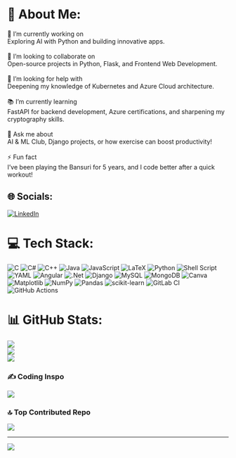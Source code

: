 # 💫 About Me:
🌱 I’m currently working on<br>Exploring AI with Python and building innovative apps.<br><br>🤝 I’m looking to collaborate on<br>Open-source projects in Python, Flask, and Frontend Web Development.<br><br>🧠 I’m looking for help with<br>Deepening my knowledge of Kubernetes and Azure Cloud architecture.<br><br>📚 I’m currently learning<br>FastAPI for backend development, Azure certifications, and sharpening my cryptography skills.<br><br>💬 Ask me about<br>AI & ML Club, Django projects, or how exercise can boost productivity!<br><br>⚡ Fun fact<br>I’ve been playing the Bansuri for 5 years, and I code better after a quick workout!


## 🌐 Socials:
[![LinkedIn](https://img.shields.io/badge/LinkedIn-%230077B5.svg?logo=linkedin&logoColor=white)](https://linkedin.com/in/prithvi-p-shenoy-4143a3219) 

# 💻 Tech Stack:
![C](https://img.shields.io/badge/c-%2300599C.svg?style=flat-square&logo=c&logoColor=white) ![C#](https://img.shields.io/badge/c%23-%23239120.svg?style=flat-square&logo=csharp&logoColor=white) ![C++](https://img.shields.io/badge/c++-%2300599C.svg?style=flat-square&logo=c%2B%2B&logoColor=white) ![Java](https://img.shields.io/badge/java-%23ED8B00.svg?style=flat-square&logo=openjdk&logoColor=white) ![JavaScript](https://img.shields.io/badge/javascript-%23323330.svg?style=flat-square&logo=javascript&logoColor=%23F7DF1E) ![LaTeX](https://img.shields.io/badge/latex-%23008080.svg?style=flat-square&logo=latex&logoColor=white) ![Python](https://img.shields.io/badge/python-3670A0?style=flat-square&logo=python&logoColor=ffdd54) ![Shell Script](https://img.shields.io/badge/shell_script-%23121011.svg?style=flat-square&logo=gnu-bash&logoColor=white) ![YAML](https://img.shields.io/badge/yaml-%23ffffff.svg?style=flat-square&logo=yaml&logoColor=151515) ![Angular](https://img.shields.io/badge/angular-%23DD0031.svg?style=flat-square&logo=angular&logoColor=white) ![.Net](https://img.shields.io/badge/.NET-5C2D91?style=flat-square&logo=.net&logoColor=white) ![Django](https://img.shields.io/badge/django-%23092E20.svg?style=flat-square&logo=django&logoColor=white) ![MySQL](https://img.shields.io/badge/mysql-4479A1.svg?style=flat-square&logo=mysql&logoColor=white) ![MongoDB](https://img.shields.io/badge/MongoDB-%234ea94b.svg?style=flat-square&logo=mongodb&logoColor=white) ![Canva](https://img.shields.io/badge/Canva-%2300C4CC.svg?style=flat-square&logo=Canva&logoColor=white) ![Matplotlib](https://img.shields.io/badge/Matplotlib-%23ffffff.svg?style=flat-square&logo=Matplotlib&logoColor=black) ![NumPy](https://img.shields.io/badge/numpy-%23013243.svg?style=flat-square&logo=numpy&logoColor=white) ![Pandas](https://img.shields.io/badge/pandas-%23150458.svg?style=flat-square&logo=pandas&logoColor=white) ![scikit-learn](https://img.shields.io/badge/scikit--learn-%23F7931E.svg?style=flat-square&logo=scikit-learn&logoColor=white) ![GitLab CI](https://img.shields.io/badge/gitlab%20CI-%23181717.svg?style=flat-square&logo=gitlab&logoColor=white) ![GitHub Actions](https://img.shields.io/badge/github%20actions-%232671E5.svg?style=flat-square&logo=githubactions&logoColor=white)
# 📊 GitHub Stats:
![](https://github-readme-stats.vercel.app/api?username=prithviargod&theme=blue-green&hide_border=false&include_all_commits=false&count_private=false)<br/>
![](https://github-readme-streak-stats.herokuapp.com/?user=prithviargod&theme=blue-green&hide_border=false)<br/>
![](https://github-readme-stats.vercel.app/api/top-langs/?username=prithviargod&theme=blue-green&hide_border=false&include_all_commits=false&count_private=false&layout=compact)

### ✍️ Coding Inspo
![](https://quotes-github-readme.vercel.app/api?type=horizontal&theme=radical)

### 🔝 Top Contributed Repo
![](https://github-contributor-stats.vercel.app/api?username=prithviargod&limit=5&theme=dark&combine_all_yearly_contributions=true)

---
[![](https://visitcount.itsvg.in/api?id=prithviargod&icon=0&color=0)](https://visitcount.itsvg.in)

<!-- Proudly created with GPRM ( https://gprm.itsvg.in ) -->
